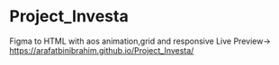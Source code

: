 # Project_Investa
Figma to HTML with aos animation,grid and responsive
Live Preview-> https://arafatbinibrahim.github.io/Project_Investa/
